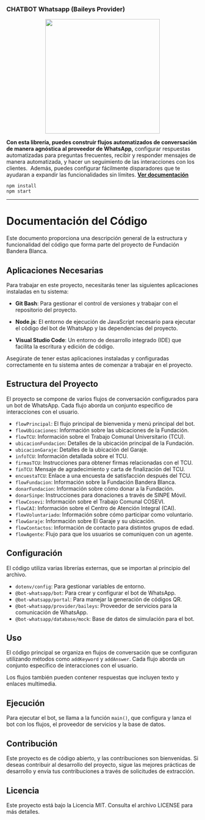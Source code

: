 ### CHATBOT Whatsapp (Baileys Provider)

<p align="center">
  <img width="300" src="https://i.imgur.com/Oauef6t.png">
</p>

**Con esta librería, puedes construir flujos automatizados de conversación de manera agnóstica al proveedor de WhatsApp,** configurar respuestas automatizadas para preguntas frecuentes, recibir y responder mensajes de manera automatizada, y hacer un seguimiento de las interacciones con los clientes.  Además, puedes configurar fácilmente disparadores que te ayudaran a expandir las funcionalidades sin límites. **[Ver documentación](https://bot-whatsapp.netlify.app/)**

```
npm install
npm start
```

---

# Documentación del Código

Este documento proporciona una descripción general de la estructura y funcionalidad del código que forma parte del proyecto de Fundación Bandera Blanca.

## Aplicaciones Necesarias

Para trabajar en este proyecto, necesitarás tener las siguientes aplicaciones instaladas en tu sistema:

- **Git Bash**: Para gestionar el control de versiones y trabajar con el repositorio del proyecto.

- **Node.js**: El entorno de ejecución de JavaScript necesario para ejecutar el código del bot de WhatsApp y las dependencias del proyecto.

- **Visual Studio Code**: Un entorno de desarrollo integrado (IDE) que facilita la escritura y edición de código.

Asegúrate de tener estas aplicaciones instaladas y configuradas correctamente en tu sistema antes de comenzar a trabajar en el proyecto.

## Estructura del Proyecto

El proyecto se compone de varios flujos de conversación configurados para un bot de WhatsApp. Cada flujo aborda un conjunto específico de interacciones con el usuario.

- `flowPrincipal`: El flujo principal de bienvenida y menú principal del bot.
- `flowUbicaciones`: Información sobre las ubicaciones de la Fundación.
- `flowTCU`: Información sobre el Trabajo Comunal Universitario (TCU).
- `ubicacionFundacion`: Detalles de la ubicación principal de la Fundación.
- `ubicacionGaraje`: Detalles de la ubicación del Garaje.
- `infoTCU`: Información detallada sobre el TCU.
- `firmasTCU`: Instrucciones para obtener firmas relacionadas con el TCU.
- `finTCU`: Mensaje de agradecimiento y carta de finalización del TCU.
- `encuestaTCU`: Enlace a una encuesta de satisfacción después del TCU.
- `flowFundacion`: Información sobre la Fundación Bandera Blanca.
- `donarFundacion`: Información sobre cómo donar a la Fundación.
- `donarSinpe`: Instrucciones para donaciones a través de SINPE Móvil.
- `flowCosevi`: Información sobre el Trabajo Comunal COSEVI.
- `flowCAI`: Información sobre el Centro de Atención Integral (CAI).
- `flowVoluntariado`: Información sobre cómo participar como voluntario.
- `flowGaraje`: Información sobre El Garaje y su ubicación.
- `flowContactos`: Información de contacto para distintos grupos de edad.
- `flowAgente`: Flujo para que los usuarios se comuniquen con un agente.

## Configuración

El código utiliza varias librerías externas, que se importan al principio del archivo.

- `dotenv/config`: Para gestionar variables de entorno.
- `@bot-whatsapp/bot`: Para crear y configurar el bot de WhatsApp.
- `@bot-whatsapp/portal`: Para manejar la generación de códigos QR.
- `@bot-whatsapp/provider/baileys`: Proveedor de servicios para la comunicación de WhatsApp.
- `@bot-whatsapp/database/mock`: Base de datos de simulación para el bot.

## Uso

El código principal se organiza en flujos de conversación que se configuran utilizando métodos como `addKeyword` y `addAnswer`. Cada flujo aborda un conjunto específico de interacciones con el usuario.

Los flujos también pueden contener respuestas que incluyen texto y enlaces multimedia.

## Ejecución

Para ejecutar el bot, se llama a la función `main()`, que configura y lanza el bot con los flujos, el proveedor de servicios y la base de datos.

## Contribución

Este proyecto es de código abierto, y las contribuciones son bienvenidas. Si deseas contribuir al desarrollo del proyecto, sigue las mejores prácticas de desarrollo y envía tus contribuciones a través de solicitudes de extracción.

## Licencia

Este proyecto está bajo la Licencia MIT. Consulta el archivo LICENSE para más detalles.
